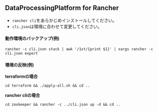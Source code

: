 ## DataProcessingPlatform for Rancher

- `rancher cli`をあらかじめインストールしてください。
- `cli.json`は環境に合わせて変更してください。

#### 動作環境のバックアップ(例)
```
rancher -c cli.json stack | awk '/1st/{print $1}' | xargs rancher -c cli.json export
```

#### 環境の反映(例)
**terraformの場合**

```
cd terraform && ./apply-all.sh && cd ..
```

**rancher cliの場合**

```
cd zookeeper && rancher -c ../cli.json up -d && cd ..
```
